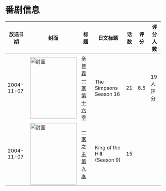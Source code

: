 # 番剧信息

|放送日期|封面|标题|日文标题|话数|评分|评分人数|
|---|---|---|---|---|---|---|
|2004-11-07|<img src="//lain.bgm.tv/pic/cover/c/8d/da/87237_4Kwne.jpg" alt="封面" style="width:150px;height:200px;object-fit:cover;">|[辛普森一家 第十六季](https://bangumi.tv/subject/87237)|The Simpsons Season 16|21|6.5|19人评分|
|2004-11-07|<img src="//lain.bgm.tv/pic/cover/c/db/d8/126644_TNlSY.jpg" alt="封面" style="width:150px;height:200px;object-fit:cover;">|[一家之主 第九季](https://bangumi.tv/subject/126644)|King of the Hill (Season 9)|15|||
